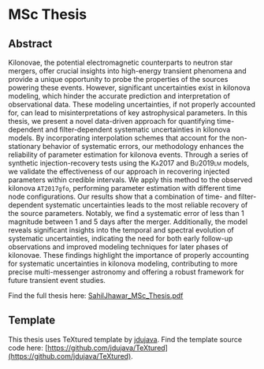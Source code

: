# MSc Thesis

## Abstract
Kilonovae, the potential electromagnetic counterparts to neutron star mergers, offer crucial insights into high-energy transient phenomena and provide a unique opportunity to probe the properties of the sources powering these events. However, significant uncertainties exist in kilonova modeling, which hinder the accurate prediction and interpretation of observational data. These modeling uncertainties, if not properly accounted for, can lead to misinterpretations of key astrophysical parameters. In this thesis, we present a novel data-driven approach for quantifying time-dependent and filter-dependent systematic uncertainties in kilonova models. By incorporating interpolation schemes that account for the non-stationary behavior of systematic errors, our methodology enhances the reliability of parameter estimation for kilonova events. Through a series of synthetic injection-recovery tests using the <span style="font-variant: small-caps;">Ka2017</span>
and <span style="font-variant: small-caps;">Bu2019lm</span> models, we validate the effectiveness of our approach in recovering injected parameters within credible intervals. We apply this method to the observed kilonova `AT2017gfo`, performing parameter estimation with different time node configurations. Our results show that a combination of time- and filter-dependent systematic uncertainties leads to the most reliable recovery of the source parameters. Notably, we find a systematic error of less than 1 magnitude between 1 and 5 days after the merger. Additionally, the model reveals significant insights into the temporal and spectral evolution of systematic uncertainties, indicating the  need for both early follow-up observations and improved modeling techniques for later phases of kilonovae. These findings highlight the importance of properly accounting for systematic uncertainties in kilonova modeling, contributing to more precise multi-messenger astronomy and offering a robust framework for future transient event studies.

Find the full thesis here: [SahilJhawar_MSc_Thesis.pdf](SahilJhawar_MSc_Thesis.pdf)

## Template
This thesis uses TeXtured template by [jdujava](https://github.com/jdujava/). Find the template source code here: [https://github.com/jdujava/TeXtured](https://github.com/jdujava/TeXtured).
